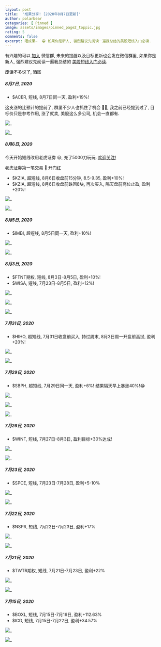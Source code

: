 ```yaml
---
layout: post
title:  "成果分享! [2020年8月7日更新]"
author: polarbear
categories: [ Pinned ]
image: assets/images/pinned_page2_toppic.jpg
rating: 5
comments: false
excerpt: 晒成果~  😀 如果你是新人, 强烈建议先阅读一遍我总结的美股短线入门必读.
---
```


有兴趣的可以 <a href="{{site.baseurl}}/contact">加入</a> 微信群, 未来的提醒以及目标更新也会发在微信群里, 如果你是新人, 强烈建议先阅读一遍我总结的 <a href="{{site.baseurl}}/pinned-page-4">美股短线入门必读</a>. 

废话不多说了, 晒图

##### 8月7日, 2020

- $ACER, 短线, 8月7日同一天, 盈利+19%!

这支涨的比预计的提前了, 群里不少人也抓住了机会 👏👏, 我之前已经提到过了, 目标价只是参考作用, 涨了就卖, 美股这么多公司, 机会一直都有.


![_]({{site.baseurl}}/assets/images/IMG_0029.jpg)   

![_]({{site.baseurl}}/assets/images/IMG_2477.jpg)  

##### 8月6日, 2020
今天开始短线改用老虎证劵 😃, 充了5000刀玩玩. <a href="{{site.baseurl}}/contact">欢迎关注!</a>


老虎证劵第一笔交易 🤑 开门红
- $KZIA, 超短线, 8月6日收盘前15分钟, 8.5-9.35, 盈利+10%!
- $KZIA, 超短线, 8月6日收盘前跌回8块, 再次买入, 隔天盘前高位止盈, 盈利+20%!


![_]({{site.baseurl}}/assets/images/IMG_0028.jpg)    

![_]({{site.baseurl}}/assets/images/IMG_2463.jpg)  


##### 8月5日, 2020
- $IMBI, 超短线, 8月5日同一天, 盈利+10%! 

![_]({{site.baseurl}}/assets/images/IMG_2471.jpg)  
 
![_]({{site.baseurl}}/assets/images/IMG_2464.jpg)    

##### 8月3日, 2020

- $FTNT期权, 短线, 8月3日-8月5日, 盈利+10%! 
- $WISA, 短线, 7月23日-8月5日, 盈利+12%!

![_]({{site.baseurl}}/assets/images/IMG_2456.jpg)    

![_]({{site.baseurl}}/assets/images/IMG_2455.jpg)    

![_]({{site.baseurl}}/assets/images/IMG_2458.jpg)

##### 7月31日, 2020

- $HIHO, 超短线, 7月31日收盘前买入, 持过周末, 8月3日周一开盘前高抛, 盈利+20%! 

![_]({{site.baseurl}}/assets/images/IMG_2450.jpg)   

![_]({{site.baseurl}}/assets/images/IMG_2448.jpg)   

##### 7月29日, 2020

- $SBPH, 超短线, 7月29日同一天, 盈利+6%! 结果隔天早上暴涨40%!😂

![_]({{site.baseurl}}/assets/images/IMG_2447.jpg)   

![_]({{site.baseurl}}/assets/images/IMG_2446.jpg)   

![_]({{site.baseurl}}/assets/images/IMG_2445.jpg)   

##### 7月26日, 2020

- $WINT, 短线, 7月27日-8月3日, 盈利目标+30%达成!

![_]({{site.baseurl}}/assets/images/IMG_2444.jpg)   

![_]({{site.baseurl}}/assets/images/IMG_2443.jpg)   

##### 7月23日, 2020

- $SPCE, 短线, 7月23日-7月28日, 盈利+5-10%

![_]({{site.baseurl}}/assets/images/IMG_2441.jpg)   

![_]({{site.baseurl}}/assets/images/IMG_2442.jpg)    

##### 7月22日, 2020

- $NSPR, 短线, 7月22日-7月23日, 盈利+17%  

![_]({{site.baseurl}}/assets/images/IMG_2433.jpg)
    
![_]({{site.baseurl}}/assets/images/IMG_2432.jpg) 

##### 7月21日, 2020

- $TWTR期权, 短线, 7月21日-7月23日, 盈利+22%  

![_]({{site.baseurl}}/assets/images/IMG_2430.jpg)      

![_]({{site.baseurl}}/assets/images/IMG_2429.jpg) 



##### 7月15日, 2020
  
- $BOXL, 短线, 7月15日-7月16日, 盈利+112.63%     
- $ICD, 短线, 7月15日-7月22日, 盈利+34.57%     

![_]({{site.baseurl}}/assets/images/IMG_2428.jpg)     

![_]({{site.baseurl}}/assets/images/IMG_2427.jpg)

